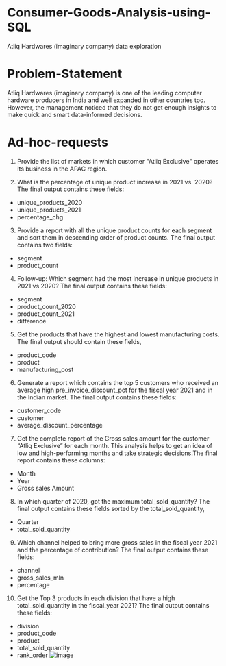 
# Consumer-Goods-Analysis-using-SQL
Atliq Hardwares (imaginary company) data exploration 

# Problem-Statement
Atliq Hardwares (imaginary company) is one of the leading computer hardware producers in India and well expanded in other countries too. However, the management noticed that they do not get enough insights to make quick and smart data-informed decisions.

# Ad-hoc-requests

1. Provide the list of markets in which customer "Atliq Exclusive" operates its
business in the APAC region.


2. What is the percentage of unique product increase in 2021 vs. 2020? The
final output contains these fields: 
- unique_products_2020
- unique_products_2021
- percentage_chg


3. Provide a report with all the unique product counts for each segment and
sort them in descending order of product counts. The final output contains two fields:
- segment
- product_count


4. Follow-up: Which segment had the most increase in unique products in
2021 vs 2020? The final output contains these fields:
- segment
- product_count_2020
- product_count_2021
- difference


5. Get the products that have the highest and lowest manufacturing costs.
The final output should contain these fields,
- product_code
- product
- manufacturing_cost
 
 
6. Generate a report which contains the top 5 customers who received an
average high pre_invoice_discount_pct for the fiscal year 2021 and in the
Indian market. The final output contains these fields:
- customer_code
- customer
- average_discount_percentage


7. Get the complete report of the Gross sales amount for the customer “Atliq
Exclusive” for each month. This analysis helps to get an idea of low and
high-performing months and take strategic decisions.The final report contains these columns:
- Month
- Year
- Gross sales Amount


8. In which quarter of 2020, got the maximum total_sold_quantity? The final
output contains these fields sorted by the total_sold_quantity,
- Quarter
- total_sold_quantity


9. Which channel helped to bring more gross sales in the fiscal year 2021
and the percentage of contribution? The final output contains these fields:
- channel
- gross_sales_mln
- percentage


10. Get the Top 3 products in each division that have a high
total_sold_quantity in the fiscal_year 2021? The final output contains these fields:
- division
- product_code
- product
- total_sold_quantity
- rank_order
![image](https://user-images.githubusercontent.com/87874194/233971979-de208419-d254-4b74-baba-3fb50dde1f72.png)
